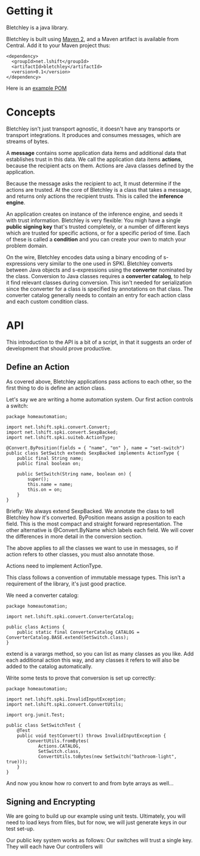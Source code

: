 
# Getting it


Bletchley is a java library.

Bletchley is built using [Maven 2](http://maven.apache.org), and a Maven
artifact is available from Central. Add it to your Maven project thus:


	<dependency>
      <groupId>net.lshift</groupId>
      <artifactId>bletchley</artifactId>
      <version>0.1</version>
    </dependency>


Here is an [example POM](https://github.com/lshift/bletchley-mail/blob/master/pom.xml)

# Concepts


Bletchley isn't just transport agnostic, it doesn't have any transports
or transport integrations. It produces and consumes messages, which are
streams of bytes.

A **message** contains some application data items and additional
data that establishes trust in this data. We call the
application data items **actions**, because the recipient acts on them.
Actions are Java classes defined by the application.

Because the message asks the recipient to act, It must determine if
the actions are trusted. At the core of Bletchley is a class that
takes a message, and returns only actions the recipient trusts.
This is called the **inference engine**.

An application creates on instance of the inference engine, and seeds
it with trust information. Bletchley is very flexible: You migh have a single
**public signing key** that's trusted completely, or a number of
different keys which are trusted for specific actions, or for a specific
period of time. Each of these is called a **condition** and you can
create your own to match your problem domain.

On the wire, Bletchley encodes data using a binary encoding of s-expressions
very similar to the one used in SPKI. Bletchley converts between Java
objects and s-expressions using the **converter** nominated by the class. Conversion to
Java classes requires a **converter catalog**, to help it find relevant classes
during conversion. This isn't needed for serialization since the converter for
a class is specified by annotations on that class. The converter catalog
generally needs to contain an entry for each action class and each custom
condition class.

# API


This introduction to the API is a bit of a script, in that it suggests an
order of development that should prove productive.

## Define an Action


As covered above, Bletchley applications pass actions to each other, so
the first thing to do is define an action class.

Let's say we are writing a home automation system. Our first action
controls a switch:

    package homeautomation;

    import net.lshift.spki.convert.Convert;
    import net.lshift.spki.convert.SexpBacked;
    import net.lshift.spki.suiteb.ActionType;

    @Convert.ByPosition(fields = { "name", "on" }, name = "set-switch")
    public class SetSwitch extends SexpBacked implements ActionType {
        public final String name;
        public final boolean on;

        public SetSwitch(String name, boolean on) {
            super();
            this.name = name;
            this.on = on;
        }
    }

Briefly: We always extend SexpBacked. We annotate the class
to tell Bletchley how it's converted. ByPosition means assign a
position to each field. This is the most compact and straight forward
representation. The other alternative is @Convert.ByName which labels
each field. We will cover the differences in more detail in the
conversion section.

The above applies to all the classes we want to use in messages, so
if action refers to other classes, you must also annotate those.

Actions need to implement ActionType.

This class follows a convention of immutable message types. This
isn't a requirement of the library, it's just good practice.

We need a converter catalog:

    package homeautomation;

    import net.lshift.spki.convert.ConverterCatalog;

    public class Actions {
        public static final ConverterCatalog CATALOG = ConverterCatalog.BASE.extend(SetSwitch.class);
    }


extend is a varargs method, so you can list as many classes as you
like. Add each additional action this way, and any classes it refers
to will also be added to the catalog automatically.

Write some tests to prove that conversion is set up correctly:


    package homeautomation;

    import net.lshift.spki.InvalidInputException;
    import net.lshift.spki.convert.ConvertUtils;

    import org.junit.Test;

    public class SetSwitchTest {
        @Test
        public void testConvert() throws InvalidInputException {
            ConvertUtils.fromBytes(
                Actions.CATALOG,
                SetSwitch.class,
                ConvertUtils.toBytes(new SetSwitch("bathroom-light", true)));
        }
    }


And now you know how ro convert to and from byte arrays as well...

## Signing and Encrypting

We are going to build up our example using unit tests. Ultimately,
you will need to load keys from files, but for now, we will just
generate keys in our test set-up.

Our public key system works as follows: Our switches will trust
a single key. They will each have Our controllers will 

